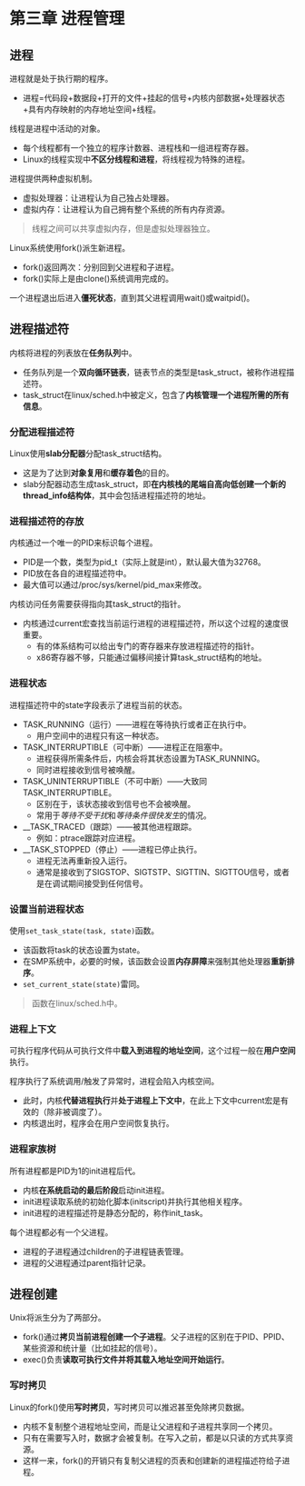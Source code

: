# 第三章 进程管理

## 进程

进程就是处于执行期的程序。
* 进程=代码段+数据段+打开的文件+挂起的信号+内核内部数据+处理器状态+具有内存映射的内存地址空间+线程。

线程是进程中活动的对象。
* 每个线程都有一个独立的程序计数器、进程栈和一组进程寄存器。
* Linux的线程实现中**不区分线程和进程**，将线程视为特殊的进程。

进程提供两种虚拟机制。
* 虚拟处理器：让进程认为自己独占处理器。
* 虚拟内存：让进程认为自己拥有整个系统的所有内存资源。

> 线程之间可以共享虚拟内存，但是虚拟处理器独立。

Linux系统使用fork()派生新进程。
* fork()返回两次：分别回到父进程和子进程。
* fork()实际上是由clone()系统调用完成的。

一个进程退出后进入**僵死状态**，直到其父进程调用wait()或waitpid()。

## 进程描述符

内核将进程的列表放在**任务队列**中。
* 任务队列是一个**双向循环链表**，链表节点的类型是task_struct，被称作进程描述符。
* task_struct在linux/sched.h中被定义，包含了**内核管理一个进程所需的所有信息**。

### 分配进程描述符

Linux使用**slab分配器**分配task_struct结构。
* 这是为了达到**对象复用**和**缓存着色**的目的。
* slab分配器动态生成task_struct，即**在内核栈的尾端自高向低创建一个新的thread_info结构体**，其中会包括进程描述符的地址。

### 进程描述符的存放

内核通过一个唯一的PID来标识每个进程。
* PID是一个数，类型为pid_t（实际上就是int），默认最大值为32768。
* PID放在各自的进程描述符中。
* 最大值可以通过/proc/sys/kernel/pid_max来修改。

内核访问任务需要获得指向其task_struct的指针。
* 内核通过current宏查找当前运行进程的进程描述符，所以这个过程的速度很重要。
  * 有的体系结构可以给出专门的寄存器来存放进程描述符的指针。
  * x86寄存器不够，只能通过偏移间接计算task_struct结构的地址。

### 进程状态

进程描述符中的state字段表示了进程当前的状态。
* TASK_RUNNING（运行）——进程在等待执行或者正在执行中。
  * 用户空间中的进程只有这一种状态。
* TASK_INTERRUPTIBLE（可中断）——进程正在阻塞中。
  * 进程获得所需条件后，内核会将其状态设置为TASK_RUNNING。
  * 同时进程接收到信号被唤醒。
* TASK_UNINTERRUPTIBLE（不可中断）——大致同TASK_INTERRUPTIBLE。
  * 区别在于，该状态接收到信号也不会被唤醒。
  * 常用于*等待不受干扰*和*等待条件很快发生*的情况。
* __TASK_TRACED（跟踪）——被其他进程跟踪。
  * 例如：ptrace跟踪对应进程。
* __TASK_STOPPED（停止）——进程已停止执行。
  * 进程无法再重新投入运行。
  * 通常是接收到了SIGSTOP、SIGTSTP、SIGTTIN、SIGTTOU信号，或者是在调试期间接受到任何信号。

### 设置当前进程状态

使用`set_task_state(task, state)`函数。
* 该函数将task的状态设置为state。
* 在SMP系统中，必要的时候，该函数会设置**内存屏障**来强制其他处理器**重新排序**。
* `set_current_state(state)`雷同。

> 函数在linux/sched.h中。

### 进程上下文

可执行程序代码从可执行文件中**载入到进程的地址空间**，这个过程一般在**用户空间**执行。

程序执行了系统调用/触发了异常时，进程会陷入内核空间。
* 此时，内核**代替进程执行**并**处于进程上下文中**，在此上下文中current宏是有效的（除非被调度了）。
* 内核退出时，程序会在用户空间恢复执行。

### 进程家族树

所有进程都是PID为1的init进程后代。
* 内核**在系统启动的最后阶段**启动init进程。
* init进程读取系统的初始化脚本(initscript)并执行其他相关程序。
* init进程的进程描述符是静态分配的，称作init_task。

每个进程都必有一个父进程。
* 进程的子进程通过children的子进程链表管理。
* 进程的父进程通过parent指针记录。

## 进程创建

Unix将派生分为了两部分。
* fork()通过**拷贝当前进程创建一个子进程**。父子进程的区别在于PID、PPID、某些资源和统计量（比如挂起的信号）。
* exec()负责**读取可执行文件并将其载入地址空间开始运行**。

### 写时拷贝

Linux的fork()使用**写时拷贝**，写时拷贝可以推迟甚至免除拷贝数据。
* 内核不复制整个进程地址空间，而是让父进程和子进程共享同一个拷贝。
* 只有在需要写入时，数据才会被复制。在写入之前，都是以只读的方式共享资源。
* 这样一来，fork()的开销只有复制父进程的页表和创建新的进程描述符给子进程。

